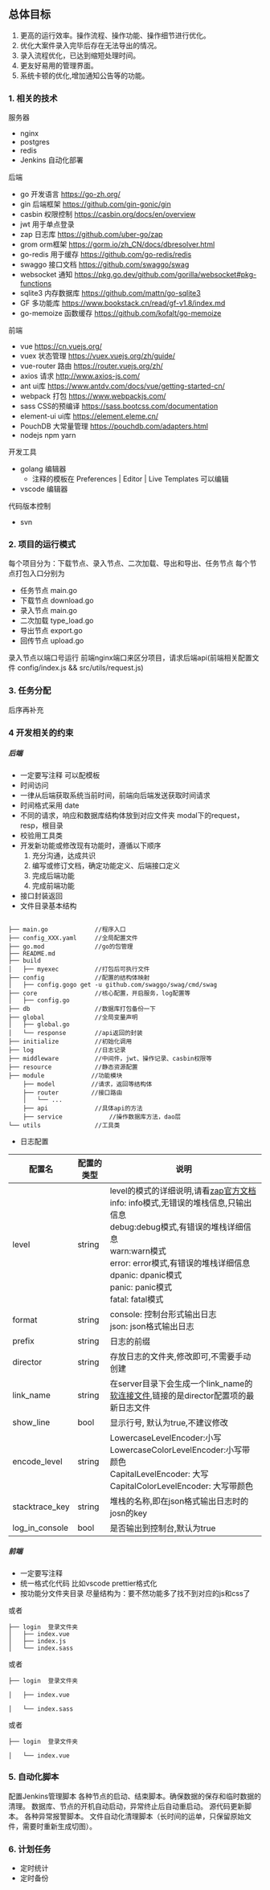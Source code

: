 ## 总体目标

1. 更高的运行效率。操作流程、操作功能、操作细节进行优化。
2. 优化大案件录入完毕后存在无法导出的情况。
3. 录入流程优化，已达到缩短处理时间。
4. 更友好易用的管理界面。
5. 系统卡顿的优化,增加通知公告等的功能。


### 1. 相关的技术
服务器
  * nginx
  * postgres 
  * redis
  * Jenkins 自动化部署

后端
  * go 开发语言 https://go-zh.org/
  * gin 后端框架 https://github.com/gin-gonic/gin
  * casbin  权限控制 https://casbin.org/docs/en/overview
  * jwt  用于单点登录
  * zap  日志库 https://github.com/uber-go/zap
  * grom   orm框架 https://gorm.io/zh_CN/docs/dbresolver.html
  * go-redis   用于缓存 https://github.com/go-redis/redis
  * swaggo 接口文档 https://github.com/swaggo/swag
  * websocket 通知 https://pkg.go.dev/github.com/gorilla/websocket#pkg-functions
  * sqlite3 内存数据库 https://github.com/mattn/go-sqlite3
  * GF 多功能库 https://www.bookstack.cn/read/gf-v1.8/index.md
  * go-memoize 函数缓存 https://github.com/kofalt/go-memoize



前端
  * vue  https://cn.vuejs.org/
  * vuex 状态管理 https://vuex.vuejs.org/zh/guide/
  * vue-router 路由 https://router.vuejs.org/zh/
  * axios  请求 http://www.axios-js.com/
  * ant  ui库 https://www.antdv.com/docs/vue/getting-started-cn/
  * webpack  打包 https://www.webpackjs.com/
  * sass  CSS的预编译 https://sass.bootcss.com/documentation
  * element-ui  ui库 https://element.eleme.cn/
  * PouchDB 大常量管理 https://pouchdb.com/adapters.html
  * nodejs  npm  yarn

开发工具
  * golang 编辑器
    * 注释的模板在 Preferences | Editor | Live Templates 可以编辑
  * vscode 编辑器

代码版本控制
  * svn


### 2. 项目的运行模式

  每个项目分为：下载节点、录入节点、二次加载、导出和导出、任务节点
  每个节点打包入口分别为
  * 任务节点 main.go
  * 下载节点 download.go
  * 录入节点 main.go 
  * 二次加载 type_load.go
  * 导出节点 export.go
  * 回传节点 upload.go

  录入节点以端口号运行
  前端nginx端口来区分项目，请求后端api(前端相关配置文件 config/index.js && src/utils/request.js)

### 3. 任务分配
后序再补充


### 4 开发相关的约束
##### 后端

* 一定要写注释  可以配模板
* 时间访问
* 一律从后端获取系统当前时间，前端向后端发送获取时间请求
* 时间格式采用 date
* 不同的请求，响应和数据库结构体放到对应文件夹  modal下的request，resp，根目录
* 校验用工具类
* 开发新功能或修改现有功能时，遵循以下顺序
    1. 充分沟通，达成共识
    2. 编写或修订文档，确定功能定义、后端接口定义
    3. 完成后端功能
    5. 完成前端功能
* 接口封装返回
* 文件目录基本结构
```

├── main.go             //程序入口
├── config_XXX.yaml     //全局配置文件
├── go.mod              //go的包管理
├── README.md           
├── build
│   ├── myexec          //打包后可执行文件
├── config              //配置的结构体映射
│   ├── config.gogo get -u github.com/swaggo/swag/cmd/swag
├── core                //核心配置，开启服务，log配置等
│   ├── config.go
├── db                  //数据库打包备份一下
├── global              //全局变量声明
│   ├── global.go
│   └── response        //api返回的封装
├── initialize          //初始化调用
├── log                 //日志记录
├── middleware          //中间件，jwt、操作记录、casbin权限等
├── resource            //静态资源配置
├── module             //功能模块
    ├── model          //请求，返回等结构体
    ├── router         //接口路由
    │   └── ...
    ├── api             //具体api的方法
    ├── service             //操作数据库方法，dao层
└── utils               //工具类
```

* 日志配置

| 配置名         | 配置的类型 | 说明                                                         |
| -------------- | ---------- | ------------------------------------------------------------ |
| level          | string     | level的模式的详细说明,请看[zap官方文档](https://pkg.go.dev/go.uber.org/zap?tab=doc#pkg-constants) <br />info: info模式,无错误的堆栈信息,只输出信息<br />debug:debug模式,有错误的堆栈详细信息<br />warn:warn模式<br />error: error模式,有错误的堆栈详细信息<br />dpanic: dpanic模式<br />panic: panic模式<br />fatal: fatal模式<br /> |
| format         | string     | console: 控制台形式输出日志<br />json: json格式输出日志      |
| prefix         | string     | 日志的前缀                                                   |
| director       | string     | 存放日志的文件夹,修改即可,不需要手动创建                     |
| link_name      | string     | 在server目录下会生成一个link_name的[软连接文件](https://baike.baidu.com/item/%E8%BD%AF%E9%93%BE%E6%8E%A5),链接的是director配置项的最新日志文件 |
| show_line      | bool       | 显示行号, 默认为true,不建议修改                              |
| encode_level   | string     | LowercaseLevelEncoder:小写<br /> LowercaseColorLevelEncoder:小写带颜色<br />CapitalLevelEncoder: 大写<br />CapitalColorLevelEncoder: 大写带颜色 |
| stacktrace_key | string     | 堆栈的名称,即在json格式输出日志时的josn的key                 |
| log_in_console | bool       | 是否输出到控制台,默认为true                                  |






##### 前端  
* 一定要写注释
* 统一格式化代码 比如vscode prettier格式化
* 按功能分文件夹目录 尽量结构为：要不然功能多了找不到对应的js和css了

或者

    ├── login  登录文件夹
    │   ├── index.vue
    │   ├── index.js
    │   └── index.sass 

或者

    ├── login  登录文件夹
    
    │   ├── index.vue
    
    │   └── index.sass 

或者

    ├── login  登录文件夹   
    
    │   └── index.vue



### 5. 自动化脚本
配置Jenkins管理脚本
各种节点的启动、结束脚本。确保数据的保存和临时数据的清理。
数据库、节点的开机自动启动，异常终止后自动重启动。
源代码更新脚本。
各种异常报警脚本。
文件自动化清理脚本（长时间的运单，只保留原始文件，需要时重新生成切图）。



### 6. 计划任务
* 定时统计
* 定时备份